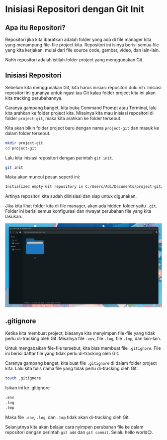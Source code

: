 # Inisiasi Repositori dengan Git Init

## Apa itu Repositori?

Repositori jika kita ibaratkan adalah folder yang ada di file manager kita yang menampung file-file project kita. Repositori ini isinya berisi semua file yang kita kerjakan, mulai dari file source code, gambar, video, dan lain-lain.

Nahh repositori adalah istilah folder project yang menggunakan Git.

## Inisiasi Repositori

Sebelum kita menggunakan Git, kita harus inisiasi repositori dulu nih. Inisiasi repositori ini gunanya untuk ngasi tau Git kalau folder project kita ini akan kita tracking perubahannya.

Caranya gampang banget, kita buka Command Prompt atau Terminal, lalu kita arahkan ke folder project kita. Misalnya kita mau inisiasi repositori di folder `project-git`, maka kita arahkan ke folder tersebut.

Kita akan bikin folder project baru dengan nama `project-git` dan masuk ke dalam folder tersebut.

```bash
mkdir project-git
cd project-git
```

Lalu kita inisiasi repositori dengan perintah `git init`.

```bash
git init
```

Maka akan muncul pesan seperti ini:

```bash
Initialized empty Git repository in C:/Users/Adi/Documents/project-git/.git/
```

Artinya repositori kita sudah diinisiasi dan siap untuk digunakan.

Jika kita lihat folder kita di file manager, akan ada hidden folder yaitu `.git`. Folder ini berisi semua konfigurasi dan riwayat perubahan file yang kita lakukan.

![Folder .git](../../photo/git/git-init.png)

## .gitignore

Ketika kita membuat project, biasanya kita menyimpan file-file yang tidak perlu di-tracking oleh Git. Misalnya file `.env`, file `.log`, file `.tmp`, dan lain-lain.

Untuk mengabaikan file-file tersebut, kita bisa membuat file `.gitignore`. File ini berisi daftar file yang tidak perlu di-tracking oleh Git.

Caranya gampang banget, kita buat file `.gitignore` di dalam folder project kita. Lalu kita tulis nama file yang tidak perlu di-tracking oleh Git.

```bash
touch .gitignore
```
Isikan ini ke .gitignore

```bash
.env
.log
.tmp
```

Maka file `.env`, `.log`, dan `.tmp` tidak akan di-tracking oleh Git.

Selanjutnya kita akan belajar cara nyimpen perubahan file ke dalam repositori dengan perintah `git add` dan `git commit`. Selalu hello world😉.
